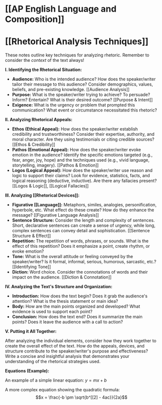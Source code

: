 # [[AP English Language and Composition]]
# [[Rhetorical Analysis Techniques]]

These notes outline key techniques for analyzing rhetoric.  Remember to consider the *context* of the text always!

**I.  Identifying the Rhetorical Situation:**

* **Audience:**  Who is the intended audience? How does the speaker/writer tailor their message to this audience?  Consider demographics, values, beliefs, and pre-existing knowledge. [[Audience Analysis]]
* **Purpose:** What is the speaker/writer trying to achieve?  To persuade? Inform? Entertain?  What is their desired outcome? [[Purpose & Intent]]
* **Exigence:** What is the urgency or problem that prompted this communication? What event or circumstance necessitated this rhetoric?

**II. Analyzing Rhetorical Appeals:**

* **Ethos (Ethical Appeal):**  How does the speaker/writer establish credibility and trustworthiness? Consider their expertise, authority, and moral character.  Are they using testimonials or citing credible sources? [[Ethos & Credibility]]
* **Pathos (Emotional Appeal):** How does the speaker/writer evoke emotion in the audience?  Identify the specific emotions targeted (e.g., fear, anger, joy, hope) and the techniques used (e.g., vivid language, storytelling, imagery). [[Pathos & Emotion]]
* **Logos (Logical Appeal):** How does the speaker/writer use reason and logic to support their claims?  Look for evidence, statistics, facts, and logical reasoning (deductive, inductive).  Are there any fallacies present?  [[Logos & Logic]], [[Logical Fallacies]]

**III. Analyzing [[Rhetorical Devices]]:**

* **Figurative [[Language]]:** Metaphors, similes, analogies, personification, hyperbole, etc.  What effect do these create? How do they enhance the message? [[Figurative Language Analysis]]
* **Sentence Structure:** Consider the length and complexity of sentences.  Short, declarative sentences can create a sense of urgency, while long, complex sentences can convey detail and sophistication.  [[Sentence Structure & Effect]]
* **Repetition:**  The repetition of words, phrases, or sounds.  What is the effect of this repetition? Does it emphasize a point, create rhythm, or evoke emotion?
* **Tone:** What is the overall attitude or feeling conveyed by the speaker/writer?  Is it formal, informal, serious, humorous, sarcastic, etc.? [[Identifying Tone]]
* **Diction:** Word choice.  Consider the connotations of words and their impact on the audience. [[Diction & Connotation]]

**IV.  Analyzing the Text's Structure and Organization:**

* **Introduction:** How does the text begin?  Does it grab the audience's attention?  What is the thesis statement or main idea?
* **Body:** How are the main points organized and developed?  What evidence is used to support each point?
* **Conclusion:** How does the text end?  Does it summarize the main points?  Does it leave the audience with a call to action?

**V.  Putting it All Together:**

After analyzing the individual elements, consider how they work together to create the overall effect of the text.  How do the appeals, devices, and structure contribute to the speaker/writer's purpose and effectiveness?  Write a concise and insightful analysis that demonstrates your understanding of the rhetorical strategies used.

**Equations (Example):**

An example of a simple linear equation: $y = mx + b$

A more complex equation showing the quadratic formula:  $$x = \frac{-b \pm \sqrt{b^[[2] - 4ac}}{2a}$$
